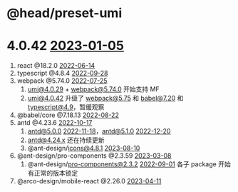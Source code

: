 @head/preset-umi
==

4.0.42 [2023-01-05](https://github.com/umijs/umi/releases?page=8)
==

1. react @18.2.0 [2022-06-14](https://github.com/facebook/react/releases)
2. typescript @4.8.4 [2022-09-28](https://github.com/Microsoft/TypeScript/releases?page=2)
3. webpack @5.74.0 [2022-07-25](https://github.com/webpack/webpack/releases?page=3)
    1. umi@4.0.29 + webpack@5.74.0 开始支持 MF
    2. umi@4.0.42 升级了 webpack@5.75 和 babel@7.20 和 typescript@4.9，暂缓观察
4. @babel/core @7.18.13 [2022-08-22](https://github.com/babel/babel/releases?page=10)
5. antd @4.23.6 [2022-10-17](https://github.com/ant-design/ant-design/releases?page=7)
    1. antd@5.0.0 [2022-11-18]()，antd@5.1.0 [2022-12-20]()
    2. antd@4.24.x 还在持续更新
    3. @ant-design/icons@4.8.1 [2023-08-10](https://www.npmjs.com/package/@ant-design/icons/v/4.8.1)
6. @ant-design/pro-components @2.3.59 [2023-03-08](https://github.com/ant-design/pro-components/blob/master/packages/components/CHANGELOG.md)
    1. @ant-design/pro-components@2.3.2 [2022-09-01]() 各子 package 开始有正常的版本锁定
7. @arco-design/mobile-react @2.26.0 [2023-04-11](https://github.com/arco-design/arco-design-mobile/blob/main/packages/arcodesign/CHANGELOG.md)
